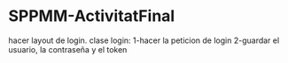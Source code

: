 # SPPMM-ActivitatFinal
hacer layout de login.
clase login:
1-hacer la peticion de login
2-guardar el usuario, la contraseña y el token
